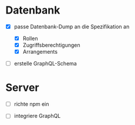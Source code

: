 # Datenbank

- [x] passe Datenbank-Dump an die Spezifikation an
	- [x] Rollen
	- [x] Zugriffsberechtigungen
	- [x] Arrangements

- [ ] erstelle GraphQL-Schema


# Server

- [ ] richte npm ein
- [ ] integriere GraphQL

